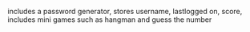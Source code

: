 includes a password generator,
stores username, lastlogged on, score,
includes mini games such as hangman and guess the number
